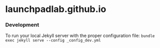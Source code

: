 # launchpadlab.github.io

### Development

To run your local Jekyll server with the proper configuration file:
`bundle exec jekyll serve --config _config_dev.yml`

